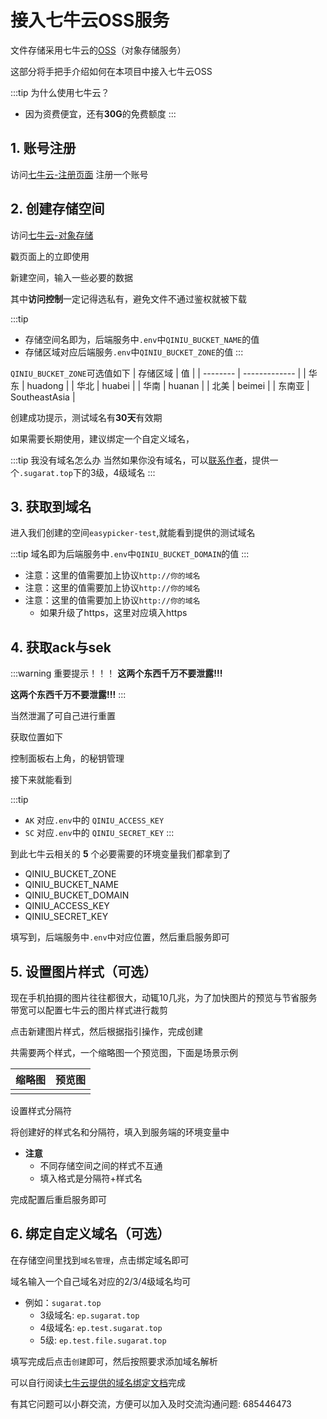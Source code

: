 # 接入七牛云OSS服务

文件存储采用七牛云的[OSS](https://www.qiniu.com/products/kodo)（对象存储服务）

这部分将手把手介绍如何在本项目中接入七牛云OSS

:::tip 为什么使用七牛云？
* 因为资费便宜，还有**30G**的免费额度
:::


## 1. 账号注册
访问[七牛云-注册页面](https://portal.qiniu.com/signup?redirect_url=https:~2F~2Fwww.qiniu.com~2Fproducts~2Fkodo) 注册一个账号

## 2. 创建存储空间
访问[七牛云-对象存储](https://www.qiniu.com/products/kodo)

戳页面上的立即使用

<Picture src="https://img.cdn.sugarat.top/mdImg/MTY0NzU2OTQ5MzAyNg==647569493026" />

新建空间，输入一些必要的数据

<Picture src="https://img.cdn.sugarat.top/mdImg/MTY0NzU2OTYwOTY3Nw==647569609677" />

其中**访问控制**一定记得选私有，避免文件不通过鉴权就被下载

:::tip
* 存储空间名即为，后端服务中`.env`中`QINIU_BUCKET_NAME`的值
* 存储区域对应后端服务`.env`中`QINIU_BUCKET_ZONE`的值
:::

`QINIU_BUCKET_ZONE`可选值如下
| 存储区域 | 值            |
| -------- | ------------- |
| 华东     | huadong       |
| 华北     | huabei        |
| 华南     | huanan        |
| 北美     | beimei        |
| 东南亚   | SoutheastAsia |

创建成功提示，测试域名有**30天**有效期

<Picture src="https://img.cdn.sugarat.top/mdImg/MTY0NzU2OTc1ODczNA==647569758734" />

如果需要长期使用，建议绑定一个自定义域名，

:::tip 我没有域名怎么办
当然如果你没有域名，可以[联系作者](../author.md)，提供一个`.sugarat.top`下的3级，4级域名
:::

## 3. 获取到域名
进入我们创建的空间`easypicker-test`,就能看到提供的测试域名

<Picture src="https://img.cdn.sugarat.top/mdImg/MTY0NzU2OTk3NjcwMQ==647569976702" />

:::tip
域名即为后端服务中`.env`中`QINIU_BUCKET_DOMAIN`的值
:::

* 注意：这里的值需要加上协议`http://你的域名`
* 注意：这里的值需要加上协议`http://你的域名`
* 注意：这里的值需要加上协议`http://你的域名`
  * 如果升级了https，这里对应填入https

<Picture src="https://img.cdn.sugarat.top/mdImg/MTY0Nzc0NTM4MzMzOQ==647745383339" />

## 4. 获取ack与sek

:::warning 重要提示！！！
**这两个东西千万不要泄露!!!**

**这两个东西千万不要泄露!!!**
:::

当然泄漏了可自己进行重置

获取位置如下

控制面板右上角，的秘钥管理

<Picture src="https://img.cdn.sugarat.top/mdImg/MTY0NzU3MDI3MDQwMw==647570270403" />

接下来就能看到

<Picture src="https://img.cdn.sugarat.top/mdImg/MTY0NzU3MDM1MTUxOA==647570351518" />


:::tip
* `AK` 对应`.env`中的 `QINIU_ACCESS_KEY`
* `SC` 对应`.env`中的 `QINIU_SECRET_KEY`
:::

到此七牛云相关的 **5** 个必要需要的环境变量我们都拿到了
* QINIU_BUCKET_ZONE
* QINIU_BUCKET_NAME
* QINIU_BUCKET_DOMAIN
* QINIU_ACCESS_KEY
* QINIU_SECRET_KEY
  
填写到，后端服务中`.env`中对应位置，然后重启服务即可

## 5. 设置图片样式（可选）
现在手机拍摄的图片往往都很大，动辄10几兆，为了加快图片的预览与节省服务带宽可以配置七牛云的图片样式进行裁剪

<Picture src="https://img.cdn.sugarat.top/mdImg/MTY0OTkwMTE5NDY5Mw==649901194693" />

点击新建图片样式，然后根据指引操作，完成创建

共需要两个样式，一个缩略图一个预览图，下面是场景示例

| 缩略图                                                                               | 预览图                                                                               |
| ------------------------------------------------------------------------------------ | ------------------------------------------------------------------------------------ |
| <Picture src="https://img.cdn.sugarat.top/mdImg/MTY0OTkwMTMyOTI3Ng==649901329276" /> | <Picture src="https://img.cdn.sugarat.top/mdImg/MTY0OTkwMTM0ODcwOA==649901348708" /> |


设置样式分隔符

<Picture src="https://img.cdn.sugarat.top/mdImg/MTY0OTkwMTc1MzA1OQ==649901753059" />


将创建好的样式名和分隔符，填入到服务端的环境变量中
* **注意**
  * 不同存储空间之间的样式不互通
  * 填入格式是分隔符+样式名

<Picture src="https://img.cdn.sugarat.top/mdImg/MTY0OTkwMTgwOTI3NQ==649901809275" />

完成配置后重启服务即可
## 6. 绑定自定义域名（可选）
在存储空间里找到`域名管理`，点击绑定域名即可

<Picture src="https://img.cdn.sugarat.top/mdImg/MTY0NzY5NDUwNTkzNw==647694505937" />


域名输入一个自己域名对应的2/3/4级域名均可
* 例如：`sugarat.top`
  * 3级域名: `ep.sugarat.top`
  * 4级域名: `ep.test.sugarat.top`
  * 5级: `ep.test.file.sugarat.top`

<Picture src="https://img.cdn.sugarat.top/mdImg/MTY0Nzc1MjY5ODk5NA==647752698994" />

填写完成后点击`创建`即可，然后按照要求添加域名解析

可以自行阅读[七牛云提供的域名绑定文档](https://developer.qiniu.com/kodo/8527/kodo-domain-name-management)完成

有其它问题可以小群交流，方便可以加入及时交流沟通问题: 685446473

<Picture src="https://img.cdn.sugarat.top/mdImg/MTY0Nzc1MjI3MzUwMw==647752273503" />